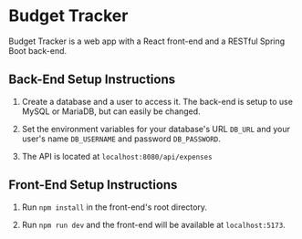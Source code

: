 # Budget Tracker

Budget Tracker is a web app with a React front-end and a RESTful Spring Boot back-end. 

## Back-End Setup Instructions

1. Create a database and a user to access it. The back-end is setup to use MySQL or MariaDB, but can easily be changed.

2. Set the environment variables for your database's URL `DB_URL` and your user's name `DB_USERNAME` and password `DB_PASSWORD`.

3. The API is located at `localhost:8080/api/expenses`

## Front-End Setup Instructions

1. Run `npm install` in the front-end's root directory.

2. Run `npm run dev` and the front-end will be available at `localhost:5173`.